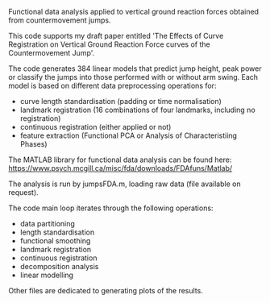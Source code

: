 Functional data analysis applied to vertical ground reaction forces obtained from countermovement jumps.

This code supports my draft paper entitled 'The Effects of Curve Registration on Vertical Ground Reaction Force curves of the Countermovement Jump'.  

The code generates 384 linear models that predict jump height, peak power or classify the jumps into those performed with or without arm swing. Each model is based on different data preprocessing operations for:
- curve length standardisation (padding or time normalisation)
- landmark registration (16 combinations of four landmarks, including no registration)
- continuous registration (either applied or not)
- feature extraction (Functional PCA or Analysis of Characteristiing Phases)

The MATLAB library for  functional data analysis can be found here: https://www.psych.mcgill.ca/misc/fda/downloads/FDAfuns/Matlab/

The analysis is run by jumpsFDA.m, loading raw data (file available on request).

The code main loop iterates through the following operations:
- data partitioning
- length standardisation
- functional smoothing
- landmark registration
- continuous registration
- decomposition analysis
- linear modelling 

Other files are dedicated to generating plots of the results.
